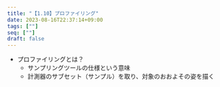 ```yaml
---
title: "【1.10】プロファイリング"
date: 2023-08-16T22:37:14+09:00
tags: [""]
seq: [""]
draft: false
---
```


- プロファイリングとは？
  - サンプリングツールの仕様という意味
  - 計測器のサブセット（サンプル）を取り、対象のおおよその姿を描く